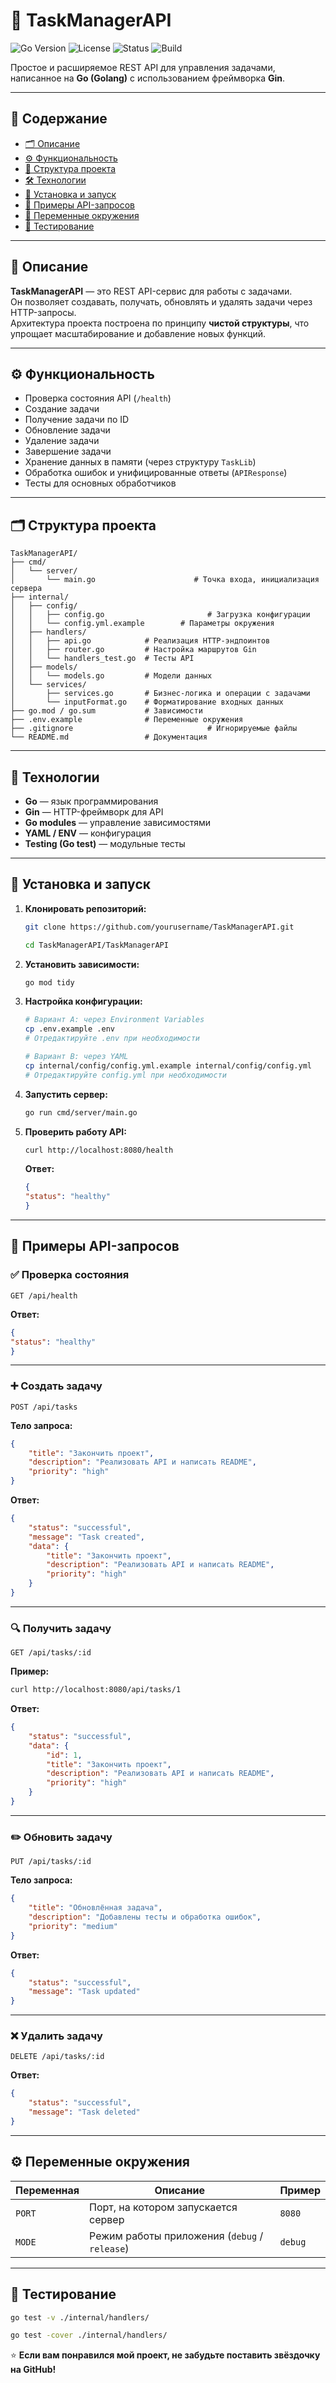 # 🧩 TaskManagerAPI

![Go Version](https://img.shields.io/badge/Go-1.22+-00ADD8?logo=go)
![License](https://img.shields.io/badge/License-MIT-green.svg)
![Status](https://img.shields.io/badge/Status-Active-success)
![Build](https://img.shields.io/badge/Build-Passing-brightgreen)

Простое и расширяемое REST API для управления задачами, написанное на **Go (Golang)** с использованием фреймворка **Gin**.

---

## 📖 Содержание

- [🗂️ Описание](#-описание)
- [⚙️ Функциональность](#%EF%B8%8F-функциональность)
- [📁 Структура проекта](#%EF%B8%8F-структура-проекта)
- [🛠️ Технологии](#-технологии)
- [🚀 Установка и запуск](#-установка-и-запуск)
- [🔗 Примеры API-запросов](#-примеры-api-запросов)
- [🔧 Переменные окружения](#%EF%B8%8F-переменные-окружения)
- [🧪 Тестирование](#-тестирование)

---

## 🧠 Описание

**TaskManagerAPI** — это REST API-сервис для работы с задачами.  
Он позволяет создавать, получать, обновлять и удалять задачи через HTTP-запросы.  
Архитектура проекта построена по принципу **чистой структуры**, что упрощает масштабирование и добавление новых функций.

---

## ⚙️ Функциональность

- Проверка состояния API (`/health`)
- Создание задачи
- Получение задачи по ID
- Обновление задачи
- Удаление задачи
- Завершение задачи
- Хранение данных в памяти (через структуру `TaskLib`)
- Обработка ошибок и унифицированные ответы (`APIResponse`)
- Тесты для основных обработчиков

---

## 🗂️ Структура проекта

```
TaskManagerAPI/
├── cmd/
│   └── server/
│       └── main.go           			 # Точка входа, инициализация сервера
├── internal/
│   ├── config/
│   │   ├── config.go         				# Загрузка конфигурации
│   │   └── config.yml.example        # Параметры окружения
│   ├── handlers/
│   │   ├── api.go            # Реализация HTTP-эндпоинтов
│   │   ├── router.go         # Настройка маршрутов Gin
│   │   └── handlers_test.go  # Тесты API
│   ├── models/
│   │   └── models.go         # Модели данных
│   └── services/
│       ├── services.go       # Бизнес-логика и операции с задачами
│       └── inputFormat.go    # Форматирование входных данных
├── go.mod / go.sum           # Зависимости
├── .env.example              # Переменные окружения
├── .gitignore								# Игнорируемые файлы
└── README.md                 # Документация
```

---

## 🧰 Технологии

- **Go** — язык программирования
- **Gin** — HTTP-фреймворк для API
- **Go modules** — управление зависимостями
- **YAML / ENV** — конфигурация
- **Testing (Go test)** — модульные тесты

---

## 🚀 Установка и запуск

1. **Клонировать репозиторий:**

	```bash
	git clone https://github.com/yourusername/TaskManagerAPI.git
 
	cd TaskManagerAPI/TaskManagerAPI
	```

2. **Установить зависимости:**

	```bash
	go mod tidy
	```

3. **Настройка конфигурации:**

	```bash
	# Вариант A: через Environment Variables
	cp .env.example .env
	# Отредактируйте .env при необходимости
	
	# Вариант B: через YAML
	cp internal/config/config.yml.example internal/config/config.yml
	# Отредактируйте config.yml при необходимости
	```

4. **Запустить сервер:**

	```bash
	go run cmd/server/main.go
	```

5. **Проверить работу API:**
	```bash
	curl http://localhost:8080/health
	```
	**Ответ:**
	```json
	{
	"status": "healthy"
	}
	```

---

## 📡 Примеры API-запросов

### ✅ Проверка состояния

`GET /api/health`

**Ответ:**

```json
{
"status": "healthy"
}
```

---

### ➕ Создать задачу

`POST /api/tasks`

**Тело запроса:**

```json
{
	"title": "Закончить проект",
	"description": "Реализовать API и написать README",
	"priority": "high"
}
```

**Ответ:**

```json
{
	"status": "successful",
	"message": "Task created",
	"data": {
		"title": "Закончить проект",
		"description": "Реализовать API и написать README",
		"priority": "high"
	}
}
```

---

### 🔍 Получить задачу

`GET /api/tasks/:id`

**Пример:**

```bash
curl http://localhost:8080/api/tasks/1
```

**Ответ:**

```json
{
	"status": "successful",
	"data": {
		"id": 1,
		"title": "Закончить проект",
		"description": "Реализовать API и написать README",
		"priority": "high"
	}
}
```

---

### ✏️ Обновить задачу

`PUT /api/tasks/:id`

**Тело запроса:**

```json
{
	"title": "Обновлённая задача",
	"description": "Добавлены тесты и обработка ошибок",
	"priority": "medium"
}
```

**Ответ:**

```json
{
	"status": "successful",
	"message": "Task updated"
}
```

---

### ❌ Удалить задачу

`DELETE /api/tasks/:id`

**Ответ:**

```json
{
	"status": "successful",
	"message": "Task deleted"
}
```

---

## ⚙️ Переменные окружения

| Переменная | Описание                                      | Пример  |
| ---------- | --------------------------------------------- | ------- |
| `PORT`     | Порт, на котором запускается сервер           | `8080`  |
| `MODE`     | Режим работы приложения (`debug` / `release`) | `debug` |

---

## 🧪 Тестирование

```bash
go test -v ./internal/handlers/

go test -cover ./internal/handlers/
```

⭐️ **Если вам понравился мой проект, не забудьте поставить звёздочку на GitHub!**
